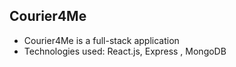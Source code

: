 ## Courier4Me
* Courier4Me is a full-stack application
* Technologies used: React.js, Express , MongoDB

